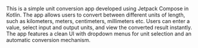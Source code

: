 This is a simple unit conversion app developed using Jetpack Compose in Kotlin. 
The app allows users to convert between different units of length, such as kilometers, meters, centimeters, millimeters etc.
Users can enter a value, select input and output units, and view the converted result instantly. 
The app features a clean UI with dropdown menus for unit selection and an automatic conversion mechanism.

